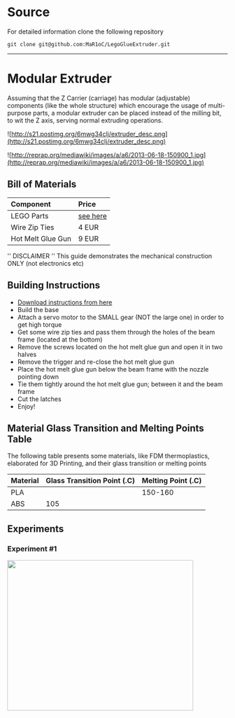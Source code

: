 # Source #
For detailed information clone the following repository
```
git clone git@github.com:MaR1oC/LegoGlueExtruder.git
```


---

# Modular Extruder #

Assuming that the Z Carrier (carriage) has modular (adjustable) components (like the whole structure) which encourage the usage of multi-purpose parts, a modular extruder can be placed instead of the milling bit, to wit the Z axis, serving normal extruding operations.

![http://s21.postimg.org/6mwg34clj/extruder_desc.png](http://s21.postimg.org/6mwg34clj/extruder_desc.png)

![http://reprap.org/mediawiki/images/a/a6/2013-06-18-150900_1.jpg](http://reprap.org/mediawiki/images/a/a6/2013-06-18-150900_1.jpg)

## Bill of Materials ##
| **Component** | **Price** |
|:--------------|:----------|
| LEGO Parts    | [see here](http://code.google.com/p/lego-mindstorms-3d-printing-machine/wiki/Hardware) |
| Wire Zip Ties | 4 EUR     |
| Hot Melt Glue Gun | 9 EUR     |



'' DISCLAIMER '' This guide demonstrates the mechanical construction ONLY (not electronics etc)

## Building Instructions ##

  * [Download instructions from here](https://github.com/MaR1oC/LegoGlueExtruder/blob/master/instructions.pdf)
  * Build the base
  * Attach a servo motor to the SMALL gear (NOT the large one) in order to get high torque
  * Get some wire zip ties and pass them through the holes of the beam frame (located at the bottom)
  * Remove the screws located on the hot melt glue gun and open it in two halves
  * Remove the trigger and re-close the hot melt glue gun
  * Place the hot melt glue gun below the beam frame with the nozzle pointing down
  * Tie them tightly around the hot melt glue gun; between it and the beam frame
  * Cut the latches
  * Enjoy!

## Material Glass Transition and Melting Points Table ##

The following table presents some materials, like FDM thermoplastics, elaborated for 3D Printing, and their glass transition or melting points

| **Material** | **Glass Transition Point (.C)** | **Melting Point (.C)** |
|:-------------|:--------------------------------|:-----------------------|
| PLA          |                                 | 150-160                |
| ABS          | 105                             |                        |


## Experiments ##
### Experiment #1 ###
<a href='http://www.youtube.com/watch?feature=player_embedded&v=fjqcIutCzDU' target='_blank'><img src='http://img.youtube.com/vi/fjqcIutCzDU/0.jpg' width='425' height=344 /></a>